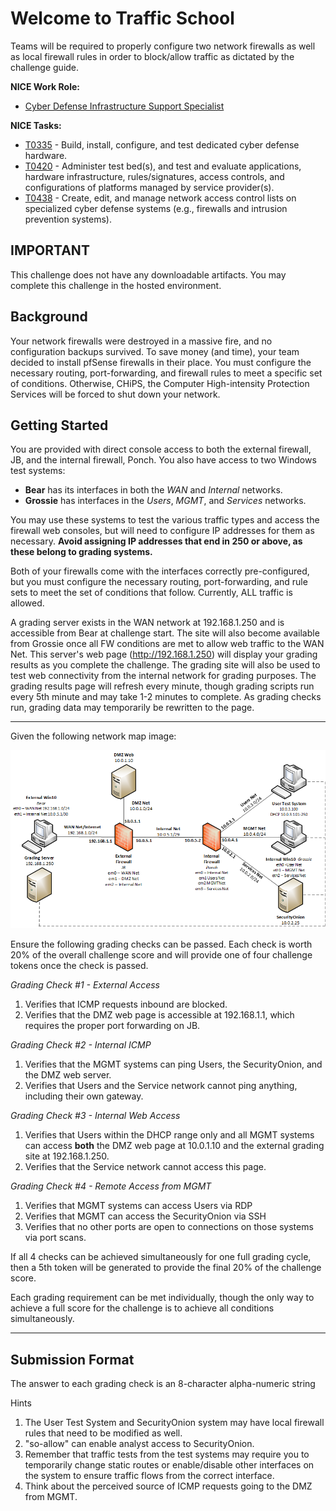 # Welcome to Traffic School

Teams will be required to properly configure two network firewalls as well as local firewall rules in order to block/allow traffic as dictated by the challenge guide.

**NICE Work Role:** 

- [Cyber Defense Infrastructure Support Specialist](https://niccs.cisa.gov/workforce-development/nice-framework/workroles?name=Cyber+Defense+Infrastructure+Support+Specialist&id=All)

**NICE Tasks:**

- [T0335](https://niccs.cisa.gov/workforce-development/nice-framework/tasks?id=T0335&description=All) - Build, install, configure, and test dedicated cyber defense hardware.
- [T0420](https://niccs.cisa.gov/workforce-development/nice-framework/tasks?id=T0420&description=All) - Administer test bed(s), and test and evaluate applications, hardware infrastructure, rules/signatures, access controls, and configurations of platforms managed by service provider(s).
- [T0438](https://niccs.cisa.gov/workforce-development/nice-framework/tasks?id=T0438&description=All) - Create, edit, and manage network access control lists on specialized cyber defense systems (e.g., firewalls and intrusion prevention systems).

## IMPORTANT
This challenge does not have any downloadable artifacts. You may complete this challenge in the hosted environment.

## Background
Your network firewalls were destroyed in a massive fire, and no configuration backups survived. To save money (and time), your team decided to install pfSense firewalls in their place. You must configure the necessary routing, port-forwarding, and firewall rules to meet a specific set of conditions. Otherwise, CHiPS, the Computer High-intensity Protection Services will be forced to shut down your network.

## Getting Started
You are provided with direct console access to both the external firewall, JB, and the internal firewall, Ponch. You also have access to two Windows test systems:

* **Bear** has its interfaces in both the _WAN_ and _Internal_ networks.
* **Grossie** has interfaces in the _Users_, _MGMT_, and _Services_ networks.

You may use these systems to test the various traffic types and access the firewall web consoles, but will need to configure IP addresses for them as necessary. **Avoid assigning IP addresses that end in 250 or above, as these belong to grading systems.**

Both of your firewalls come with the interfaces correctly  pre-configured, but you must configure the necessary routing, port-forwarding, and rule sets to meet the set of conditions that follow. Currently, ALL traffic is allowed.

A grading server exists in the WAN network at 192.168.1.250 and is accessible from Bear at challenge start. The site will also become available from Grossie once all FW conditions are met to allow web traffic to the WAN Net. This server's web page (http://192.168.1.250) will display your grading results as you complete the challenge. The grading site will also be used to test web connectivity from the internal network for grading purposes. The grading results page will refresh every minute, though grading scripts run every 5th minute and may take 1-2 minutes to complete. As grading checks run, grading data may temporarily be rewritten to the page.
___
Given the following network map image:

![Network Map](traffic-school-topology.png)

Ensure the following grading checks can be passed. Each check is worth 20% of the overall challenge score and will provide one  of four challenge tokens once the check is passed.

_Grading Check #1 - External Access_
1. Verifies that ICMP requests inbound are blocked.
2. Verifies that the DMZ web page is accessible at 192.168.1.1, which requires the proper port forwarding on JB.

_Grading Check #2 - Internal ICMP_
1. Verifies that the MGMT systems can ping Users, the SecurityOnion, and the DMZ web server.
2. Verifies that Users and the Service network cannot ping anything, including their own gateway.

_Grading Check #3 - Internal Web Access_
1. Verifies that Users within the DHCP range only and all MGMT systems can access **both** the DMZ web page at 10.0.1.10 and the external grading site at 192.168.1.250.
2. Verifies that the Service network cannot access this page.

_Grading Check #4  - Remote Access from MGMT_
1. Verifies that MGMT systems can access Users via RDP
2. Verifies that MGMT can access the SecurityOnion via SSH
3. Verifies that no other ports are open to connections on those systems via port scans.

If all 4 checks can be achieved simultaneously for one full grading cycle, then a 5th token will be generated to provide the final 20% of the challenge score.

Each grading requirement can be met individually, though the only way to achieve a full score for the challenge is to achieve all conditions simultaneously.
___
## Submission Format

The answer to each grading check is an 8-character alpha-numeric string

Hints
1. The User Test System and SecurityOnion system may have local firewall rules that need to be modified as well. 
2. \"so-allow\" can enable analyst access to SecurityOnion.
3. Remember that traffic tests from the test systems may require you to temporarily change static routes or enable/disable other interfaces on the system to ensure traffic flows from the correct interface.
4. Think about the perceived source of ICMP requests going to the DMZ from MGMT. 
